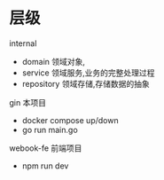 # 层级
internal
- domain 领域对象,
- service 领域服务,业务的完整处理过程
- repository 领域存储,存储数据的抽象


gin 本项目
- docker compose up/down
- go run main.go


webook-fe 前端项目
- npm run dev
 

